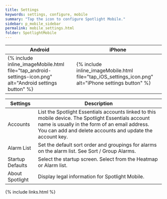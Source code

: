 ```yaml
---
title: Settings
keywords: settings, configure, mobile
summary: "Tap the icon to configure Spotlight Mobile."
sidebar: p_mobile_sidebar
permalink: mobile_settings.html
folder: SpotlightMobile
---
```




Android | iPhone
--------|-------
{% include inline_imageMobile.html file="tap_android-settings-icon.png" alt="Android settings button" %} | {% include inline_imageMobile.html file="tap_iOS_settings_icon.png" alt="iPhone settings button" %}




Settings | Description
---------|------------
Accounts | List the Spotlight Essentials accounts linked to this mobile device. The Spotlight Essentials account name is usually in the form of an email address. You can add and delete accounts and update the account key.
Alarm List | Set the default sort order and groupings for alarms on the alarm list. See Sort / Group Alarms.
Startup Defaults | Select the startup screen. Select from the Heatmap or Alarm list.
About Spotlight | Display legal information for Spotlight Mobile.

{% include links.html %}
